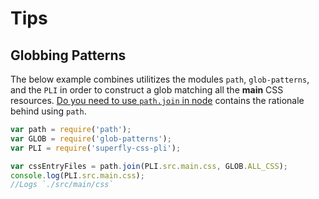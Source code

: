 # Tips

## Globbing Patterns

The below example combines utilitizes the modules `path`, `glob-patterns`, and the `PLI` in order to construct a glob matching all the **main** CSS resources.  [Do you need to use `path.join` in node](http://stackoverflow.com/questions/9756567/do-you-need-to-use-path-join-in-node-js) contains the rationale behind using `path`.

``` javascript
var path = require('path');
var GLOB = require('glob-patterns');
var PLI = require('superfly-css-pli');

var cssEntryFiles = path.join(PLI.src.main.css, GLOB.ALL_CSS);
console.log(PLI.src.main.css);
//Logs `./src/main/css`
```
